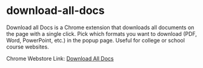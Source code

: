 # download-all-docs
Download all Docs is a Chrome extension that downloads all documents on the page with a single click. Pick which formats you want to download (PDF, Word, PowerPoint, etc.) in the popup page. Useful for college or school course websites.

Chrome Webstore Link: 
[Download All Docs](https://chrome.google.com/webstore/detail/download-all-docs/dhbjmdpghapjkkaobkilefhgbdpgedad)
